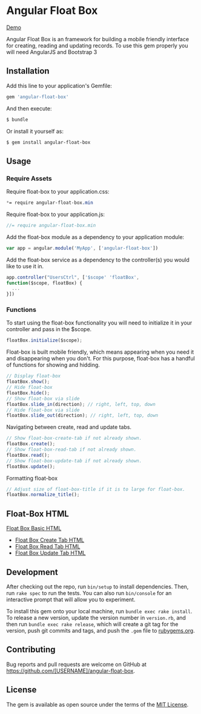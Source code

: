 # Angular Float Box

[Demo](http://planoadmin-staging.planomatic.com/#/demos/float_box)

Angular Float Box is an framework for building a mobile friendly interface for creating, reading and updating records.  To use this gem properly you will need AngularJS and Bootstrap 3

## Installation

Add this line to your application's Gemfile:

```ruby
gem 'angular-float-box'
```

And then execute:

```bash
$ bundle
```

Or install it yourself as:

```bash
$ gem install angular-float-box
```

## Usage

### Require Assets
Require float-box to your application.css:
```scss
*= require angular-float-box.min
```
Require float-box to your application.js:
```js
//= require angular-float-box.min
```
Add the float-box module as a dependency to your application module:
```js
var app = angular.module('MyApp', ['angular-float-box'])
```
Add the float-box service as a dependency to the controller(s) you would like to use it in.
```js
app.controller("UsersCtrl", ['$scope' 'floatBox',
function($scope, floatBox) {
  ...
}])
```

### Functions
To start using the float-box functionality you will need to initialize it in your controller and pass in the $scope.
```js
floatBox.initialize($scope);
```
Float-box is built mobile friendly, which means appearing when you need it and disappearing when you don't.  For this purpose, float-box has a handful of functions for showing and hidding.
```js
// Display float-box
floatBox.show();
// Hide float-box
floatBox.hide();
// Show float-box via slide
floatBox.slide_in(direction); // right, left, top, down
// Hide float-box via slide
floatBox.slide_out(direction); // right, left, top, down
```
Navigating between create, read and update tabs.
```js
// Show float-box-create-tab if not already shown.
floatBox.create();
// Show float-box-read-tab if not already shown.
floatBox.read();
// Show float-box-update-tab if not already shown.
floatBox.update();
```
Formatting float-box
```js
// Adjust size of float-box-title if it is to large for float-box.
floatBox.normalize_title();
```

## Float-Box HTML

[Float Box Basic HTML](https://github.com/amcritchie/angular-float-box/wiki/Float-Box-HTML)
* [Float Box Create Tab HTML](https://github.com/amcritchie/angular-float-box/wiki/Float-Box-HTML-Create-Tab)
* [Float Box Read Tab HTML](https://github.com/amcritchie/angular-float-box/wiki/Float-Box-HTML-Read-Tab)
* [Float Box Update Tab HTML](https://github.com/amcritchie/angular-float-box/wiki/Float-Box-HTML-Update-Tab)


## Development

After checking out the repo, run `bin/setup` to install dependencies. Then, run `rake spec` to run the tests. You can also run `bin/console` for an interactive prompt that will allow you to experiment.

To install this gem onto your local machine, run `bundle exec rake install`. To release a new version, update the version number in `version.rb`, and then run `bundle exec rake release`, which will create a git tag for the version, push git commits and tags, and push the `.gem` file to [rubygems.org](https://rubygems.org).

## Contributing

Bug reports and pull requests are welcome on GitHub at https://github.com/[USERNAME]/angular-float-box.


## License

The gem is available as open source under the terms of the [MIT License](http://opensource.org/licenses/MIT).
